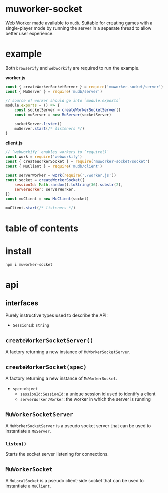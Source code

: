 # muworker-socket
[Web Worker](https://developer.mozilla.org/en-US/docs/Web/API/Web_Workers_API#Web_Workers_concepts_and_usage) made available to `mudb`.  Suitable for creating games with a single-player mode by running the server in a separate thread to allow better user experience.

# example
Both `browserify` and `webworkify` are required to run the example.

**worker.js**
```js
const { createWorkerSocketServer } = require('muworker-socket/server')
const { MuServer } = require('mudb/server')

// source of worker should go into `module.exports`
module.exports = () => {
    const socketServer = createWorkerSocketServer()
    const muServer = new MuServer(socketServer)

    socketServer.listen()
    muServer.start(/* listeners */)
}
```

**client.js**
```js
// `webworkify` enables workers to `require()`
const work = require('webworkify')
const { createWorkerSocket } = require('muworker-socket/socket')
const { MuClient } = require('mudb/client')

const serverWorker = work(require('./worker.js'))
const socket = createWorkerSocket({
    sessionId: Math.random().toString(36).substr(2),
    serverWorker: serverWorker,
})
const muClient = new MuClient(socket)

muClient.start(/* listeners */)
```

# table of contents

# install #

```
npm i muworker-socket
```

# api #

## interfaces ##

Purely instructive types used to describe the API:
* `SessionId`: `string`

## `createWorkerSocketServer()` ##
A factory returning a new instance of `MuWorkerSocketServer`.

## `createWorkerSocket(spec)` ##
A factory returning a new instance of `MuWorkerSocket`.

* `spec:object`
    * `sessionId:SessionId`: a unique session id used to identify a client
    * `serverWorker:Worker`: the worker in which the server is running

## `MuWorkerSocketServer` ##
A `MuWorkerSocketServer` is a pseudo socket server that can be used to instantiate a `MuServer`.

### `listen()` ###
Starts the socket server listening for connections.

## `MuWorkerSocket` ##
A `MuLocalSocket` is a pseudo client-side socket that can be used to instantiate a `MuClient`.
